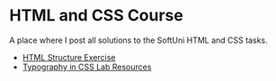 # HTML and CSS Course

A place where I post all solutions to the SoftUni HTML and CSS tasks.

* [HTML Structure Exercise](https://github.com/PetarPetrov01/SoftUni-Javascript-Path/tree/main/HTML-and-CSS/02.HTML-Strcture-EXC)
* [Typography in CSS Lab Resources](https://github.com/PetarPetrov01/SoftUni-Javascript-Path/tree/main/HTML-and-CSS/03.Typography-in-CSS-Lab-Resources)
